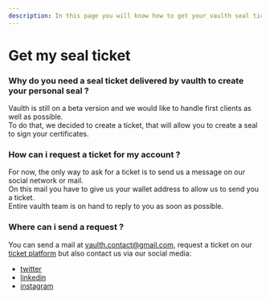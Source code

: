 ```yaml
---
description: In this page you will know how to get your vaulth seal ticket to be able to create a seal
---
```


# Get my seal ticket
### Why do you need a seal ticket delivered by vaulth to create your personal seal ?
Vaulth is still on a beta version and we would like to handle first clients as well as possible.</br>
To do that, we decided to create a ticket, that will allow you to create a seal to sign your certificates.

### How can i request a ticket for my account ?
For now, the only way to ask for a ticket is to send us a message on our social network or mail.</br>
On this mail you have to give us your wallet address to allow us to send you a ticket.</br>
Entire vaulth team is on hand to reply to you as soon as possible.

### Where can i send a request ?
You can send a mail at vaulth.contact@gmail.com, request a ticket on our [ticket platform](http://35.180.188.15:8080/) but also contact us via our social media:
* [twitter](https://twitter.com/Vaulthfr)
* [linkedin](https://www.linkedin.com/company/vaulthfr/)
* [instagram](https://www.instagram.com/vaulth_fr/)